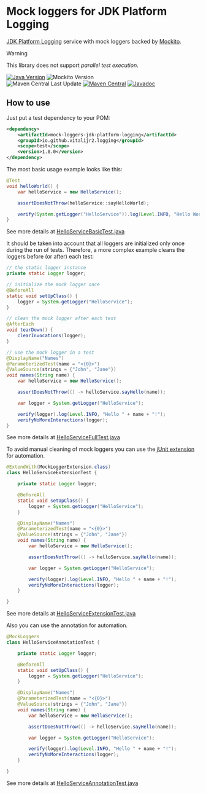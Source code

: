 # Mock loggers for JDK Platform Logging

[JDK Platform Logging][jdk-logging] service with mock loggers backed by [Mockito][].

> [!WARNING]
> This library does not support _parallel test execution_.

[![Java Version][java-version]][jdk-download]
![Mockito Version][mockito-version]  
![Maven Central Last Update][maven-central-last-update]
[![Maven Central][maven-central]][maven-central-link]
[![Javadoc][javadoc]][javadoc-link]  

## How to use

Just put a test dependency to your POM:
```xml
<dependency>
    <artifactId>mock-loggers-jdk-platform-logging</artifactId>
    <groupId>io.github.vitalijr2.logging</groupId>
    <scope>test</scope>
    <version>1.0.0</version>
</dependency>
```

The most basic usage example looks like this:
```java
@Test
void helloWorld() {
    var helloService = new HelloService();

    assertDoesNotThrow(helloService::sayHelloWorld);

    verify(System.getLogger("HelloService")).log(Level.INFO, "Hello World!");
}
```
See more details at [HelloServiceBasicTest.java](src/it/hello-jdk-platform-logging-world/src/test/java/example/hello/HelloServiceBasicTest.java)

It should be taken into account that all loggers are initialized only once during the run of tests.
Therefore, a more complex example cleans the loggers before (or after) each test:
```java
// the static logger instance
private static Logger logger;

// initialize the mock logger once
@BeforeAll
static void setUpClass() {
    logger = System.getLogger("HelloService");
}

// clean the mock logger after each test
@AfterEach
void tearDown() {
    clearInvocations(logger);
}

// use the mock logger in a test
@DisplayName("Names")
@ParameterizedTest(name = "<{0}>")
@ValueSource(strings = {"John", "Jane"})
void names(String name) {
    var helloService = new HelloService();

    assertDoesNotThrow(() -> helloService.sayHello(name));

    var logger = System.getLogger("HelloService");

    verify(logger).log(Level.INFO, "Hello " + name + "!");
    verifyNoMoreInteractions(logger);
}
```
See more details at [HelloServiceFullTest.java](src/it/hello-jdk-platform-logging-world/src/test/java/example/hello/HelloServiceFullTest.java)

To avoid manual cleaning of mock loggers you can use the [jUnit extension][junit-extension] for automation.
```java
@ExtendWith(MockLoggerExtension.class)
class HelloServiceExtensionTest {

    private static Logger logger;

    @BeforeAll
    static void setUpClass() {
        logger = System.getLogger("HelloService");
    }

    @DisplayName("Names")
    @ParameterizedTest(name = "<{0}>")
    @ValueSource(strings = {"John", "Jane"})
    void names(String name) {
        var helloService = new HelloService();

        assertDoesNotThrow(() -> helloService.sayHello(name));

        var logger = System.getLogger("HelloService");

        verify(logger).log(Level.INFO, "Hello " + name + "!");
        verifyNoMoreInteractions(logger);
    }

}
```
See more details at [HelloServiceExtensionTest.java](src/it/hello-jdk-platform-logging-world/src/test/java/example/hello/HelloServiceExtensionTest.java)

Also you can use the annotation for automation.
```java
@MockLoggers
class HelloServiceAnnotationTest {

    private static Logger logger;

    @BeforeAll
    static void setUpClass() {
        logger = System.getLogger("HelloService");
    }

    @DisplayName("Names")
    @ParameterizedTest(name = "<{0}>")
    @ValueSource(strings = {"John", "Jane"})
    void names(String name) {
        var helloService = new HelloService();

        assertDoesNotThrow(() -> helloService.sayHello(name));

        var logger = System.getLogger("HelloService");

        verify(logger).log(Level.INFO, "Hello " + name + "!");
        verifyNoMoreInteractions(logger);
    }

}
```
See more details at [HelloServiceAnnotationTest.java](src/it/hello-jdk-platform-logging-world/src/test/java/example/hello/HelloServiceAnnotationTest.java)

[Mockito]: https://site.mockito.org

[jdk-logging]: https://www.baeldung.com/java-9-logging-api "Java Platform Logging API"

[java-version]: https://img.shields.io/static/v1?label=Java&message=11&color=blue&logoColor=E23D28

[jdk-download]: https://www.oracle.com/java/technologies/downloads/#java11

[mockito-version]: https://img.shields.io/static/v1?label=Mockito&message=5.14.2&color=blue&logoColor=E23D28

[maven-central-last-update]: https://img.shields.io/maven-central/last-update/io.github.vitalijr2.logging/mock-loggers-jdk-platform-logging

[maven-central]: https://img.shields.io/maven-central/v/io.github.vitalijr2.logging/mock-loggers-jdk-platform-logging

[maven-central-link]: https://central.sonatype.com/artifact/io.github.vitalijr2.logging/mock-loggers-jdk-platform-logging?smo=true

[javadoc]: https://javadoc.io/badge2/io.github.vitalijr2.logging/mock-loggers/javadoc.svg

[javadoc-link]: https://javadoc.io/doc/io.github.vitalijr2.logging/mock-loggers

[junit-extension]: ../core/

